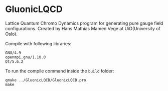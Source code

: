# GluonicLQCD

Lattice Quantum Chromo Dynamics program for generating pure gauge field configurations. Created by Hans Mathias Mamen Vege at UiO(University of Oslo).

Compile with following libraries:
```
GNU/4.9
openmpi.gnu/1.10.0
Qt/5.6.2
```
To run the compile command inside the `build` folder:
```
qmake ../GluonicLQCD/GluonicLQCD.pro
make
```